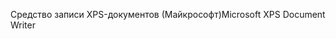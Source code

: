 <span data-ttu-id="7eba2-101">Средство записи XPS-документов (Майкрософт)</span><span class="sxs-lookup"><span data-stu-id="7eba2-101">Microsoft XPS Document Writer</span></span>